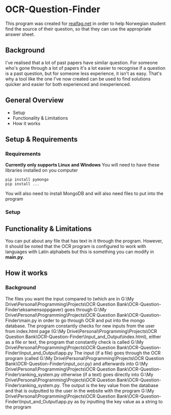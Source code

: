 # OCR-Question-Finder
This program was created for [realfag.net](https://realfag.net/) in order to help Norwegian student find the source of their question, so that they can use the appropriate answer sheet.
## Background
I've realised that a lot of past papers have similar question. For someone who's gone through a lot of papers it's a lot easier to recognise if a question is a past question, but for someone less experience, it isn't as easy.  That's why a tool like the one I've now created can be used to find solutions quicker and easier for both experienced and inexperienced. 
## General Overview
 - Setup
 - Functionality & Limitations
 - How it works

## Setup & Requirements
### Requirements
**Currently only supports Linux and Windows**
You will need to have these libraries installed on you computer

    pip install pymongo 
    pip install ...

You will also need to install MongoDB and will also need files to put into the program

### Setup


## Functionality & Limitations
You can put about any file that has text in it through the program. However, it should be noted that the OCR program is configured to work with languages with Latin alphabets but this is something you can modify in **main.py**. 

## How it works
### Background
The files you want the input compared to (which are in G:\My Drive\Personal\Programming\Projects\OCR Question Bank\OCR-Question-Finder\eksamensoppgaver) goes through G:\My Drive\Personal\Programming\Projects\OCR Question Bank\OCR-Question-Finder\main.py in order to go through OCR and put into the mongo database.
The program constantly checks for new inputs from the user from index.html page (G:\My Drive\Personal\Programming\Projects\OCR Question Bank\OCR-Question-Finder\Input_and_Output\index.html), either as a file or text, the program that constantly check is called G:\My Drive\Personal\Programming\Projects\OCR Question Bank\OCR-Question-Finder\Input_and_Output\app.py
The input (if a file) goes through the OCR program (called G:\My Drive\Personal\Programming\Projects\OCR Question Bank\OCR-Question-Finder\input_ocr.py)  and afterwards into G:\My Drive\Personal\Programming\Projects\OCR Question Bank\OCR-Question-Finder\ranking_system.py otherwise (if a text) goes directly into G:\My Drive\Personal\Programming\Projects\OCR Question Bank\OCR-Question-Finder\ranking_system.py.
The output is the key value from the database and that is outputted to the user in the website with the program G:\My Drive\Personal\Programming\Projects\OCR Question Bank\OCR-Question-Finder\Input_and_Output\app.py as by inputting the key value as a string to the program 



